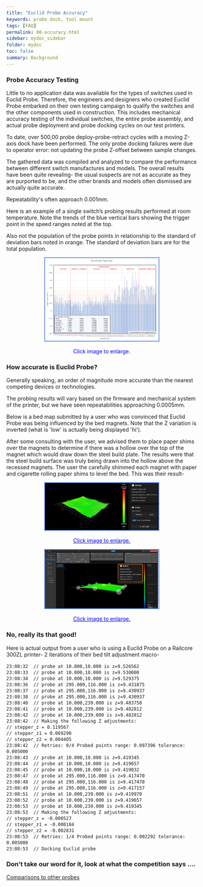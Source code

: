```yaml
---
title: "Euclid Probe Accuracy"
keywords: probe dock, tool mount
tags: [FAQ]
permalink: 00-accuracy.html
sidebar: mydoc_sidebar
folder: mydoc
toc: false
summary: Background 
---
```

### Probe Accuracy Testing

Little to no application data was available for the types of switches used in Euclid Probe. Therefore, the engineers and designers who created Euclid Probe embarked on their own testing campaign to qualify the switches and the other components used in construction. This includes mechanical accuracy testing of the individual switches, the entire probe assembly, and actual probe deployment and probe docking cycles on our test printers.

To date, over 500,00 probe deploy-probe-retract cycles with a moving Z-axis dock have been performed. The only probe docking failures were due to operator error: not updating the probe Z-offset between sample changes.

The gathered data was compiled and analyzed to compare the performance between different switch manufactures and models. The overall results have been quite revealing- the usual suspects are not as accurate as they are purported to be, and the other brands and models often dismissed are actually quite accurate.  

Repeatability's often approach 0.001mm.  

Here is an example of a single switch’s probing results performed at room temperature. Note the trends of the blue vertical bars showing the trigger point in the speed ranges noted at the top.   

Also not the population of the probe points in relationship to the standard of deviation bars noted in orange. The standard of deviation bars are for the total population.

<div style="width:100%;text-align:center;">
  <a href="images\00-ProbeTest57_19_45-768x559.png" data-lity>
    <img src="images\00-ProbeTest57_19_45-768x559.png" style="width:300px; border:2px solid CornflowerBlue">
  </a>
  <p><span style="color:blue">Click image to enlarge</span>.</p>
  
</div>

### How accurate is Euclid Probe? 
Generally speaking, an order of magnitude more accurate than the nearest competing devices or technologies. 

The probing results will vary based on the firmware and mechanical system of the printer, but we have seen repeatabilities  approaching 0.0005mm.  

Below is a bed map submitted by a user who was convinced that Euclid Probe was being influenced by the bed magnets. Note that the Z variation is inverted (what is 'low' is actually being displayed 'hi').


After some consulting with the user, we advised them to place paper shims over the magnets to determine if there was a hollow over the top of the magnet which would draw down the steel build plate. The results were that the steel build surface was truly being drawn into the hollow above the recessed magnets. The user the carefully shimmed each magnet with paper and cigarette rolling paper shims to level the bed.  This was their result- 

<div style="width:100%;text-align:center;">
  <a href="images\00-accuracyA.png" data-lity>
    <img src="images\00-accuracyA.png" style="width:300px; border:2px solid CornflowerBlue">
      <p><span style="color:blue">Click image to enlarge</span>.</p>
  </a>

  <a href="images\00-accuracy-fixed.png" data-lity>
    <img src="images\00-accuracy-fixed.png" style="width:300px; border:2px solid CornflowerBlue">
      <p><span style="color:blue">Click image to enlarge</span>.</p>
  </a>
</div>


### No, really its that good! 
Here is actual output from a user who is using a Euclid Probe on a Railcore 300ZL printer- 2 iterations of their bed tilt adjustment macro- 

```
23:08:32  // probe at 10.000,10.000 is z=9.526562
23:08:33  // probe at 10.000,10.000 is z=9.530000
23:08:34  // probe at 10.000,10.000 is z=9.529375
23:08:36  // probe at 295.000,116.000 is z=9.431875
23:08:37  // probe at 295.000,116.000 is z=9.430937
23:08:38  // probe at 295.000,116.000 is z=9.430937
23:08:40  // probe at 10.000,239.000 is z=9.483750
23:08:41  // probe at 10.000,239.000 is z=9.482812
23:08:42  // probe at 10.000,239.000 is z=9.482812
23:08:42  // Making the following Z adjustments:
// stepper_z = 0.119567
// stepper_z1 = 0.069290
// stepper_z2 = 0.004405
23:08:42  // Retries: 0/4 Probed points range: 0.097396 tolerance: 0.005000
23:08:43  // probe at 10.000,10.000 is z=9.419345
23:08:44  // probe at 10.000,10.000 is z=9.419657
23:08:45  // probe at 10.000,10.000 is z=9.419032
23:08:47  // probe at 295.000,116.000 is z=9.417470
23:08:48  // probe at 295.000,116.000 is z=9.417470
23:08:49  // probe at 295.000,116.000 is z=9.417157
23:08:51  // probe at 10.000,239.000 is z=9.419970
23:08:52  // probe at 10.000,239.000 is z=9.419657
23:08:53  // probe at 10.000,239.000 is z=9.419345
23:08:53  // Making the following Z adjustments:
// stepper_z = -0.000527
// stepper_z1 = -0.000184
// stepper_z2 = -0.002831
23:08:53  // Retries: 1/4 Probed points range: 0.002292 tolerance: 0.005000
23:08:53  // Docking Euclid probe
```

### Don't take our word for it, look at what the competition says .... 
<a href="/00-others.html">Comparisons to other probes</a>